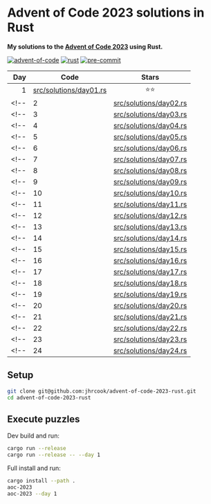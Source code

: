 # Advent of Code 2023 solutions in Rust

**My solutions to the [Advent of Code 2023](https://adventofcode.com/2023) using Rust.**

[![advent-of-code](https://img.shields.io/badge/Advent_of_Code-2023-F80046.svg?style=flat)](https://adventofcode.com)
[![rust](https://img.shields.io/badge/Rust-1.74.0-000000.svg?style=flat&logo=rust)](https://www.python.org)
[![pre-commit](https://img.shields.io/badge/pre--commit-enabled-brightgreen?logo=pre-commit&logoColor=white)](https://github.com/pre-commit/pre-commit)

| Day | Code                                                     | Stars |
| ---:| -------------------------------------------------------- |:-----:|
| 1   | [src/solutions/day01.rs](src/solutions/day01.rs)         | ⭐️⭐️   |
<!-- | 2   | [src/solutions/day02.rs](src/solutions/day02.rs) | ⭐️⭐️   | -->
<!-- | 3   | [src/solutions/day03.rs](src/solutions/day03.rs) | ⭐️⭐️   | -->
<!-- | 4   | [src/solutions/day04.rs](src/solutions/day04.rs) | ⭐️⭐️   | -->
<!-- | 5   | [src/solutions/day05.rs](src/solutions/day05.rs) | ⭐️⭐️   | -->
<!-- | 6   | [src/solutions/day06.rs](src/solutions/day06.rs) | ⭐️⭐️   | -->
<!-- | 7   | [src/solutions/day07.rs](src/solutions/day07.rs) | ⭐️⭐️   | -->
<!-- | 8   | [src/solutions/day08.rs](src/solutions/day08.rs) | ⭐️⭐️   | -->
<!-- | 9   | [src/solutions/day09.rs](src/solutions/day09.rs) | ⭐️⭐️   | -->
<!-- | 10  | [src/solutions/day10.rs](src/solutions/day10.rs) | ⭐️⭐️   | -->
<!-- | 11  | [src/solutions/day11.rs](src/solutions/day11.rs) | ⭐️⭐️   | -->
<!-- | 12  | [src/solutions/day12.rs](src/solutions/day12.rs) | ⭐️⭐️   | -->
<!-- | 13  | [src/solutions/day13.rs](src/solutions/day13.rs) | ⭐️⭐️   | -->
<!-- | 14  | [src/solutions/day14.rs](src/solutions/day14.rs) | ⭐️⭐️   | -->
<!-- | 15  | [src/solutions/day15.rs](src/solutions/day15.rs) | ⭐️⭐️   | -->
<!-- | 16  | [src/solutions/day16.rs](src/solutions/day16.rs) | ⭐️⭐️   | -->
<!-- | 17  | [src/solutions/day17.rs](src/solutions/day17.rs) | ⭐️⭐️   | -->
<!-- | 18  | [src/solutions/day18.rs](src/solutions/day18.rs) | ⭐️⭐️   | -->
<!-- | 19  | [src/solutions/day19.rs](src/solutions/day19.rs) | ⭐️⭐️   | -->
<!-- | 20  | [src/solutions/day20.rs](src/solutions/day20.rs) | ⭐️⭐️   | -->
<!-- | 21  | [src/solutions/day21.rs](src/solutions/day21.rs) | ⭐️⭐️   | -->
<!-- | 22  | [src/solutions/day22.rs](src/solutions/day22.rs) | ⭐️⭐️   | -->
<!-- | 23  | [src/solutions/day23.rs](src/solutions/day23.rs) | ⭐️⭐️   | -->
<!-- | 24  | [src/solutions/day24.rs](src/solutions/day24.rs) | ⭐️⭐️   | -->

## Setup

```bash
git clone git@github.com:jhrcook/advent-of-code-2023-rust.git
cd advent-of-code-2023-rust
```

## Execute puzzles

Dev build and run:

```bash
cargo run --release
cargo run --release -- --day 1
```

Full install and run:

```bash
cargo install --path .
aoc-2023
aoc-2023 --day 1
```
